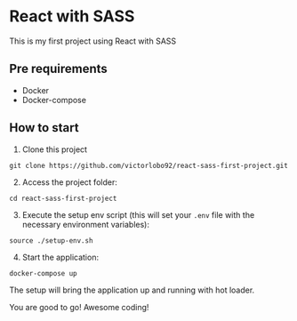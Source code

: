 # React with SASS
This is my first project using React with SASS

## Pre requirements
- Docker
- Docker-compose

## How to start
1. Clone this project
  ```
  git clone https://github.com/victorlobo92/react-sass-first-project.git
  ```
2. Access the project folder:
  ```
  cd react-sass-first-project
  ```
3. Execute the setup env script (this will set your `.env` file with the necessary environment variables):
  ```
  source ./setup-env.sh
  ```
4. Start the application:
  ```
  docker-compose up
  ```

The setup will bring the application up and running with hot loader.

You are good to go! Awesome coding!